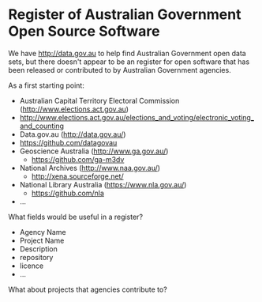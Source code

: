 # Register of Australian Government Open Source Software

We have http://data.gov.au to help find Australian Government open data sets, but there doesn't appear to be an register for open software that has been released or contributed to by Australian Government agencies.

As a first starting point:

* Australian Capital Territory Electoral Commission (http://www.elections.act.gov.au)
 * http://www.elections.act.gov.au/elections_and_voting/electronic_voting_and_counting
* Data.gov.au (http://data.gov.au/)
 * https://github.com/datagovau 
* Geoscience Australia (http://www.ga.gov.au/)
  * https://github.com/ga-m3dv 
* National Archives (http://www.naa.gov.au/)
  * http://xena.sourceforge.net/
* National Library Australia (https://www.nla.gov.au/)
  * https://github.com/nla
* ...

What fields would be useful in a register?

* Agency Name
* Project Name
* Description
* repository
* licence
* ...

What about projects that agencies contribute to?
